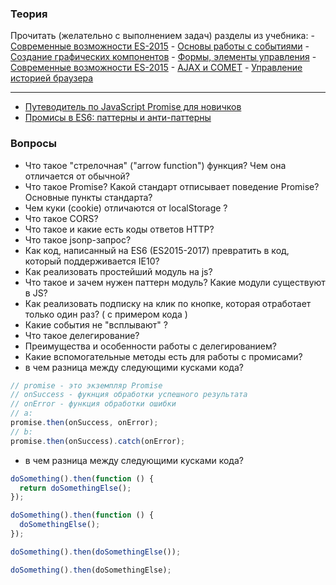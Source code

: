
### Теория

Прочитать (желательно с выполнением задач) разделы из учебника:
	- [Современные возможности ES-2015](http://learn.javascript.ru/es-modern)
	- [Основы работы с событиями](http://learn.javascript.ru/events-and-interfaces)
	- [Создание графических компонентов](http://learn.javascript.ru/widgets)
	- [Формы, элементы управления](http://learn.javascript.ru/js-misc)
	- [Современные возможности ES-2015](http://learn.javascript.ru/forms-controls)
	- [AJAX и COMET](http://learn.javascript.ru/ajax)
	- [Управление историей браузера](https://developer.mozilla.org/ru/docs/Web/API/History_API)

---
- [Путеводитель по JavaScript Promise для новичков](https://habrahabr.ru/company/zerotech/blog/317256/)
- [Промисы в ES6: паттерны и анти-паттерны](https://habrahabr.ru/company/ruvds/blog/339414/)

### Вопросы
- Что такое "стрелочная" ("arrow function") функция? Чем она отличается от обычной?
- Что такое Promise? Какой стандарт отписывает поведение Promise? Основные пункты стандарта?
- Чем куки (cookie) отличаются от localStorage ?
- Что такое CORS?
- Что такое и какие есть коды ответов HTTP?
- Что такое jsonp-запрос?
- Как код, написанный на ES6 (ES2015-2017) превратить в код, который поддерживается IE10?
- Как реализовать простейший модуль на js?
- Что такое и зачем нужен паттерн модуль? Какие модули существуют в JS?
- Как реализовать подписку на клик по кнопке, которая отработает только один раз? ( с примером кода )
- Какие события не "всплывают" ?
- Что такое делегирование? 
- Преимущества и особенности работы с делегированием?
- Какие вспомогательные методы есть для работы с промисами?
- в чем разница между следующими кусками кода?
```javascript
// promise - это экземпляр Promise
// onSuccess - фукнция обработки успешного результата
// onError - функция обработки ошибки
// a:
promise.then(onSuccess, onError);
// b:
promise.then(onSuccess).catch(onError);
```
- в чем разница между следующими кусками кода?
```javascript
doSomething().then(function () {
  return doSomethingElse();
});

doSomething().then(function () {
  doSomethingElse();
});

doSomething().then(doSomethingElse());

doSomething().then(doSomethingElse);
```
